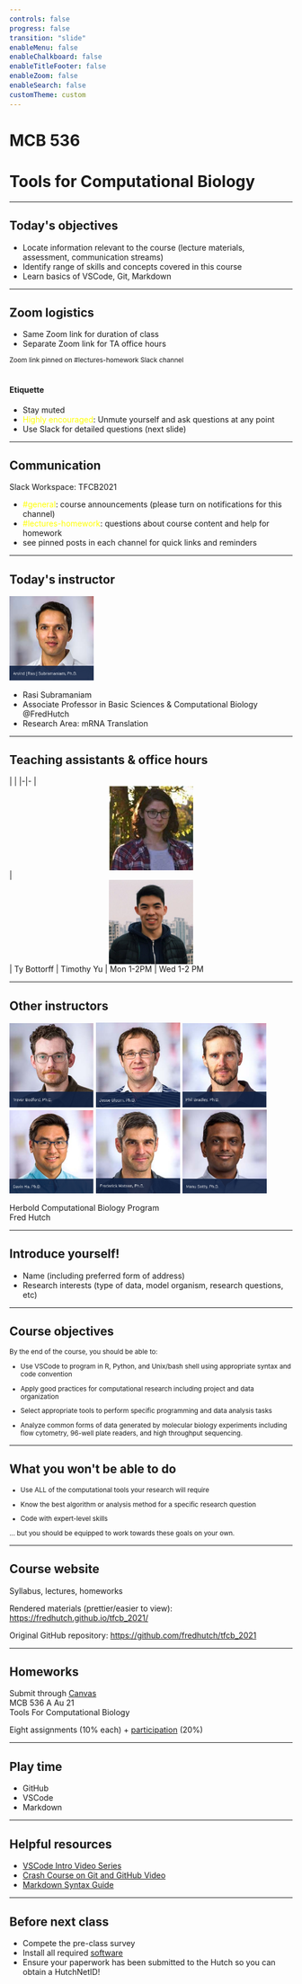 ```yaml
---
controls: false
progress: false
transition: "slide"
enableMenu: false
enableChalkboard: false
enableTitleFooter: false
enableZoom: false
enableSearch: false
customTheme: custom
---
```



# MCB 536 

# Tools for Computational Biology

---

## Today's objectives


- Locate information relevant to the course (lecture materials, assessment, communication streams)
- Identify range of skills and concepts covered in this course
- Learn basics of VSCode, Git, Markdown

---

## Zoom logistics

- Same Zoom link for duration of class 
- Separate Zoom link for TA office hours 

<div style="font-size:smaller;">Zoom link pinned on #lectures-homework Slack channel</div>

<br>

#### Etiquette

- Stay muted
- <span style="color: yellow;">Highly encouraged</span>: Unmute yourself and ask questions at any point
- Use Slack for detailed questions (next slide)

---

## Communication

Slack Workspace: TFCB2021

- <span style="color:yellow;">#general</span>: course announcements (please turn on notifications for this channel)
- <span style="color:yellow;">#lectures-homework</span>: questions about course content and help for homework
- see pinned posts in each channel for quick links and reminders

---

## Today's instructor

<img src="./img/instructors/rasi_subramaniam.png" style="width:150px;"/>

- Rasi Subramaniam
- Associate Professor in Basic Sciences & Computational Biology @FredHutch
- Research Area: mRNA Translation


---

## Teaching assistants & office hours

| | 
|-|-
| <img src="./img/instructors/ty_bottorff.jpg" style="width:150px;display:block;margin: auto;"/> | <img src="./img/instructors/timothy_yu.jpg"  style="width:150px;display:block;margin: auto;"/>
| Ty Bottorff | Timothy Yu
| Mon 1-2PM | Wed 1-2 PM



---

## Other instructors

<img src="./img/instructors/trevor_bedford.png" style="width:150px;"/>
<img src="./img/instructors/jesse_bloom.png" style="width:150px;"/>
<img src="./img/instructors/phil_bradley.png" style="width:150px;"/>
<br>
<img src="./img/instructors/gavin_ha.png" style="width:150px;"/>
<img src="./img/instructors/erick_matsen.png" style="width:150px;"/>
<img src="./img/instructors/manu_setty.png" style="width:150px;"/>

Herbold Computational Biology Program  
Fred Hutch

---

## Introduce yourself!

- Name (including preferred form of address)
- Research interests (type of data, model organism, research questions, etc)

---

## Course objectives

<div style="font-size: smaller;">
By the end of the course, you should be able to:

- Use VSCode to program in R, Python, and Unix/bash shell using appropriate syntax and code convention

- Apply good practices for computational research including project and data organization

- Select appropriate tools to perform specific programming and data analysis tasks

- Analyze common forms of data generated by molecular biology experiments including flow cytometry, 96-well plate readers, and high throughput sequencing.

</div>

---

## What you won't be able to do

<div style="font-size: smaller;">

- Use ALL of the computational tools your research will require

- Know the best algorithm or analysis method for a specific research question

- Code with expert-level skills

... but you should be equipped to work towards these goals on your own.

</div>

---

## Course website

Syllabus, lectures, homeworks

Rendered materials (prettier/easier to view):  
https://fredhutch.github.io/tfcb_2021/

Original GitHub repository:
https://github.com/fredhutch/tfcb_2021

---

## Homeworks

Submit through <a href="http://canvas.uw.edu/">Canvas</a>   
MCB 536 A Au 21     
Tools For Computational Biology

<p>

Eight assignments (10% each) + [participation](participation_rubric.md) (20%)

---

## Play time

- GitHub
- VSCode
- Markdown

<!-- 

Demo outline

GitHub
- Create new Github project
- Fork GitHub Project
- Clone from GitHub

VScode
- Interface: File explorer, command line, git, extensions
- Git add, commit, push, pull

Markdown
- Cover syntax https://guides.github.com/features/mastering-markdown/
- Live Preview in VSCode 

-->

---

## Helpful resources

- [VSCode Intro Video Series](https://code.visualstudio.com/docs/getstarted/introvideos)
- [Crash Course on Git and GitHub Video](https://www.youtube.com/watch?v=RGOj5yH7evk)
- [Markdown Syntax Guide](https://guides.github.com/features/mastering-markdown/)

---

## Before next class

- Compete the pre-class survey
- Install all required [software](../../software/README.md)
- Ensure your paperwork has been submitted to the Hutch so you can obtain a HutchNetID!